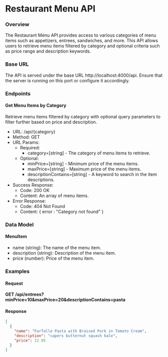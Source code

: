 # Restaurant Menu API 

### Overview

The Restaurant Menu API provides access to various categories of menu items such as appetizers, entrees, sandwiches, and more. This API allows users to retrieve menu items filtered by category and optional criteria such as price range and description keywords.

### Base URL

The API is served under the base URL http://localhost:4000/api. Ensure that the server is running on this port or configure it accordingly.

### Endpoints

#### Get Menu Items by Category

Retrieve menu items filtered by category with optional query parameters to filter further based on price and description.

- URL: /api/{category}
- Method: GET
- URL Params:
  - Required: 
    - category=[string] - The category of menu items to retrieve.
  - Optional:
    - minPrice=[string] - Minimum price of the menu items.
    - maxPrice=[string] - Maximum price of the menu items.
    - descriptionContains=[string] - A keyword to search in the item descriptions.
- Success Response:
  - Code: 200 OK
  - Content: An array of menu items.
- Error Response:
  - Code: 404 Not Found
  - Content: { error : "Category not found" }

### Data Model

#### MenuItem

- name (string): The name of the menu item.
- description (string): Description of the menu item.
- price (number): Price of the menu item.

### Examples

#### Request

**GET /api/entrees?minPrice=10&maxPrice=20&descriptionContains=pasta**

#### Response

```json
[
  {
    "name": "Farfalle Pasta with Braised Pork in Tomato Cream",
    "description": "capers butternut squash kale",
    "price": 12.95
  }
]
